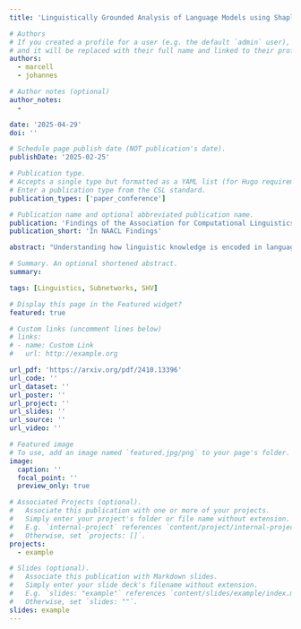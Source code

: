 ```yaml
---
title: 'Linguistically Grounded Analysis of Language Models using Shapley Head Values'

# Authors
# If you created a profile for a user (e.g. the default `admin` user), write the username (folder name) here
# and it will be replaced with their full name and linked to their profile.
authors:
  - marcell
  - johannes

# Author notes (optional)
author_notes:
  - 

date: '2025-04-29'
doi: ''

# Schedule page publish date (NOT publication's date).
publishDate: '2025-02-25'

# Publication type.
# Accepts a single type but formatted as a YAML list (for Hugo requirements).
# Enter a publication type from the CSL standard.
publication_types: ['paper_conference']

# Publication name and optional abbreviated publication name.
publication: 'Findings of the Association for Computational Linguistics: NAACL 2025'
publication_short: 'In NAACL Findings'

abstract: "Understanding how linguistic knowledge is encoded in language models is crucial for improving their generalisation capabilities. In this paper, we investigate the processing of morphosyntactic phenomena, by leveraging a recently proposed method for probing language models via Shapley Head Values (SHVs). Using the English language BLiMP dataset, we test our approach on two widely used models, BERT and RoBERTa, and compare how linguistic constructions such as anaphor agreement and filler-gap dependencies are handled. Through quantitative pruning and qualitative clustering analysis, we demonstrate that attention heads responsible for processing related linguistic phenomena cluster together. Our results show that SHV-based attributions reveal distinct patterns across both models, providing insights into how language models organize and process linguistic information. These findings support the hypothesis that language models learn subnetworks corresponding to linguistic theory, with potential implications for cross-linguistic model analysis and interpretability in Natural Language Processing (NLP)."

# Summary. An optional shortened abstract.
summary:

tags: [Linguistics, Subnetworks, SHV]

# Display this page in the Featured widget?
featured: true

# Custom links (uncomment lines below)
# links:
# - name: Custom Link
#   url: http://example.org

url_pdf: 'https://arxiv.org/pdf/2410.13396'
url_code: ''
url_dataset: ''
url_poster: ''
url_project: ''
url_slides: ''
url_source: ''
url_video: ''

# Featured image
# To use, add an image named `featured.jpg/png` to your page's folder.
image:
  caption: ''
  focal_point: ''
  preview_only: true

# Associated Projects (optional).
#   Associate this publication with one or more of your projects.
#   Simply enter your project's folder or file name without extension.
#   E.g. `internal-project` references `content/project/internal-project/index.md`.
#   Otherwise, set `projects: []`.
projects:
  - example

# Slides (optional).
#   Associate this publication with Markdown slides.
#   Simply enter your slide deck's filename without extension.
#   E.g. `slides: "example"` references `content/slides/example/index.md`.
#   Otherwise, set `slides: ""`.
slides: example
---
```


<!-- {{% callout note %}}
Click the _Cite_ button above to demo the feature to enable visitors to import publication metadata into their reference management software.
{{% /callout %}}

{{% callout note %}}
Create your slides in Markdown - click the _Slides_ button to check out the example.
{{% /callout %}}

Add the publication's **full text** or **supplementary notes** here. You can use rich formatting such as including [code, math, and images](https://docs.hugoblox.com/content/writing-markdown-latex/). -->
